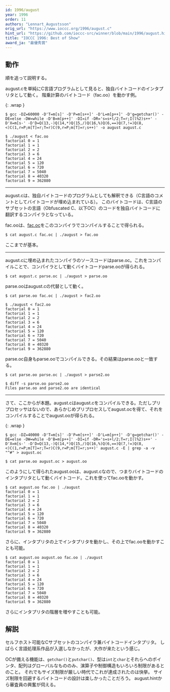 ```yaml
---
id: 1996/august
year: 1996
order: 11
authors: "Lennart_Augustsson"
orig_url: "https://www.ioccc.org/1996/august.c"
hint_url: "https://github.com/ioccc-src/winner/blob/main/1996/august.hint"
title: "IOCCC 1996: Best of Show"
award_ja: "最優秀賞"
---
```


## 動作

順を追って説明する。

august.cを単純にC言語プログラムとして見ると、独自バイトコードのインタプリタとして動く。
階乗計算のバイトコード（fac.oo）を動かす例。

{: .wrap }
```
$ gcc -DZ=60000 -D'T=m[s]' -D'P=m[s++]' -D'L=m[p++]' -D'g=getchar()' -DE=else -DW=while -D'B=m[p++]' -DI=if -DR='s=s+l/2;T=r;I(l%2)s++' -D'X=m[s-' -D'D=Q(13,-)Q(14,*)Q(15,/)Q(16,%)Q(6,==)Q(7,!=)Q(8,<)C(1,r=P;m[T]=r;T=r)C(9,r=P;m[T]=r;s++)' -o august august.c

$ ./august < fac.oo
factorial 0 = 1
factorial 1 = 1
factorial 2 = 2
factorial 3 = 6
factorial 4 = 24
factorial 5 = 120
factorial 6 = 720
factorial 7 = 5040
factorial 8 = 40320
factorial 9 = 362880
```

---

august.cは、独自バイトコードのプログラムとしても解釈できる（C言語のコメントとしてバイトコードが埋め込まれている）。
このバイトコードは、C言語のサブセットの言語（Obfuscated C、以下OC）のコードを独自バイトコードに翻訳するコンパイラとなっている。

fac.ooは、[fac.oc](https://github.com/ioccc-src/winner/blob/main/1996/fac.oc)をこのコンパイラでコンパイルすることで得られる。

```
$ cat august.c fac.oc | ./august > fac.oo
```

ここまでが基本。

---

august.cに埋め込まれたコンパイラのソースコードはparse.oc。これをコンパイルことで、コンパイラとして動くバイトコードparse.ooが得られる。

```
$ cat august.c parse.oc | ./august > parse.oo
```

parse.ooはaugust.cの代替として動く。

```
$ cat parse.oo fac.oc | ./august > fac2.oo

$ ./august < fac2.oo
factorial 0 = 1
factorial 1 = 1
factorial 2 = 2
factorial 3 = 6
factorial 4 = 24
factorial 5 = 120
factorial 6 = 720
factorial 7 = 5040
factorial 8 = 40320
factorial 9 = 362880
```

parse.oc自身もparse.ooでコンパイルできる。その結果はparse.ooと一致する。

```
$ cat parse.oo parse.oc | ./august > parse2.oo

$ diff -s parse.oo parse2.oo
Files parse.oo and parse2.oo are identical
```

---

さて、ここからが本題。august.cはaugust.cをコンパイルできる。ただしプリプロセッサはないので、あらかじめプリプロセスしてaugust.ocを得て、それをコンパイルすることでaugust.ooが得られる。

{: .wrap }
```
$ gcc -DZ=40000 -D'T=m[s]' -D'P=m[s++]' -D'L=m[p++]' -D'g=getchar()' -DE=else -DW=while -D'B=m[p++]' -DI=if -DR='s=s+l/2;T=r;I(l%2)s++' -D'X=m[s-' -D'D=Q(13,-)Q(14,*)Q(15,/)Q(16,%)Q(6,==)Q(7,!=)Q(8,<)C(1,r=P;m[T]=r;T=r)C(9,r=P;m[T]=r;s++)' august.c -E | grep -a -v "^#" > august.oc

$ cat parse.oo august.oc > august.oo
```

このようにして得られたaugust.ooは、august.cなので、つまりバイトコードのインタプリタとして動くバイトコード。これを使ってfac.ooを動かす。

```
$ cat august.oo fac.oo | ./august
factorial 0 = 1
factorial 1 = 1
factorial 2 = 2
factorial 3 = 6
factorial 4 = 24
factorial 5 = 120
factorial 6 = 720
factorial 7 = 5040
factorial 8 = 40320
factorial 9 = 362880
```

さらに、インタプリタの上でインタプリタを動かし、その上でfac.ooを動かすことも可能。

```
$ cat august.oo august.oo fac.oo | ./august
factorial 0 = 1
factorial 1 = 1
factorial 2 = 2
factorial 3 = 6
factorial 4 = 24
factorial 5 = 120
factorial 6 = 720
factorial 7 = 5040
factorial 8 = 40320
factorial 9 = 362880
```

さらにインタプリタの階層を増やすことも可能。

## 解説

セルフホスト可能なCサブセットのコンパイラ兼バイトコードインタプリタ。
しばらく言語処理系作品が入選しなかったが、大作が来たという感じ。

OCが備える機能は、`getchar()`と`putchar()`、型は`int`と`char`とそれらへのポインタ、配列はグローバルなもののみ、演算子や制御構造もいろいろ制限があるとのこと。
それでもサイズ制限が厳しい時代でこれが達成されたのは快挙。
サイズ制限を回避するバイトコードの設計は楽しかったことだろう。
august.hintから審査員の興奮が伺える。
